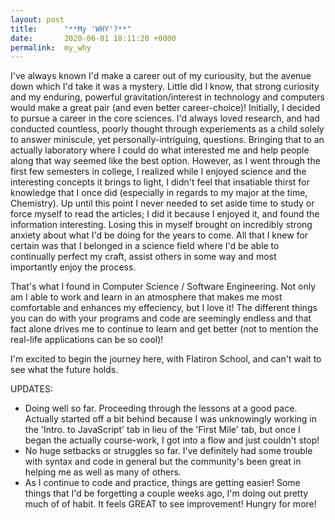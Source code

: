 ```yaml
---
layout: post
title:      "**My 'WHY'?**"
date:       2020-06-01 18:11:20 +0000
permalink:  my_why
---
```



I've always known I'd make a career out of my curiousity, but the avenue down which I'd take it was a mystery. Little did I know, that strong curiosity and my enduring, powerful gravitation/interest in technology and computers would make a great pair (and even better career-choice)! Initially, I decided to pursue a career in the core sciences. I'd always loved research, and had conducted countless, poorly thought through experiements as a child solely to answer miniscule, yet personally-intriguing, questions. Bringing that to an actually laboratory where I could do what interested me and help people along that way seemed like the best option. However, as I went through the first few semesters in college, I realized while I enjoyed science and the interesting concepts it brings to light, I didn't feel that insatiable thirst for knowledge that I once did (especially in regards to my major at the time, Chemistry). Up until this point I never needed to set aside time to study or force myself to read the articles; I did it because I enjoyed it, and found the information interesting. Losing this in myself brought on incredibly strong anxiety about what I'd be doing for the years to come. All that I knew for certain was that I belonged in a science field where I'd be able to continually perfect my craft, assist others in some way and most importantly enjoy the process. 

That's what I found in Computer Science / Software Engineering. Not only am I able to work and learn in an atmosphere that makes me most comfortable and enhances my effeciency, but I love it! The different things you can do with your programs and code are seemingly endless and that fact alone drives me to continue to learn and get better (not to mention the real-life applications can be so cool)!

I'm excited to begin the journey here, with Flatiron School, and can't wait to see what the future holds.

UPDATES:
* Doing well so far. Proceeding through the lessons at a good pace. Actually started off a bit behind because I was unknowingly working in the 'Intro. to JavaScript' tab in lieu of the 'First Mile' tab, but once I began the actually course-work, I got into a flow and just couldn't stop!
* No huge setbacks or struggles so far. I've definitely had some trouble with syntax and code in general but the community's been great in helping me as well as many of others.
* As I continue to code and practice, things are getting easier! Some things that I'd be forgetting a couple weeks ago, I'm doing out pretty much of of habit. It feels GREAT to see improvement! Hungry for more!





